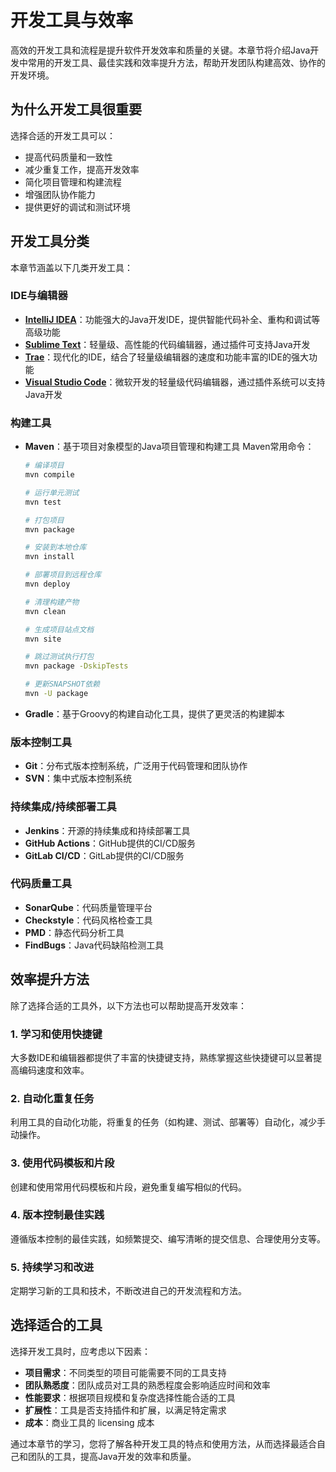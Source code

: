 # 开发工具与效率

高效的开发工具和流程是提升软件开发效率和质量的关键。本章节将介绍Java开发中常用的开发工具、最佳实践和效率提升方法，帮助开发团队构建高效、协作的开发环境。

## 为什么开发工具很重要

选择合适的开发工具可以：

- 提高代码质量和一致性
- 减少重复工作，提高开发效率
- 简化项目管理和构建流程
- 增强团队协作能力
- 提供更好的调试和测试环境

## 开发工具分类

本章节涵盖以下几类开发工具：

### IDE与编辑器

- **[IntelliJ IDEA](idea.md)**：功能强大的Java开发IDE，提供智能代码补全、重构和调试等高级功能
- **[Sublime Text](sublime.md)**：轻量级、高性能的代码编辑器，通过插件可支持Java开发
- **[Trae](trae.md)**：现代化的IDE，结合了轻量级编辑器的速度和功能丰富的IDE的强大功能
- **[Visual Studio Code](vscode.md)**：微软开发的轻量级代码编辑器，通过插件系统可以支持Java开发

### 构建工具

- **Maven**：基于项目对象模型的Java项目管理和构建工具
  Maven常用命令：
  ```bash
  # 编译项目
  mvn compile
  
  # 运行单元测试
  mvn test
  
  # 打包项目
  mvn package
  
  # 安装到本地仓库
  mvn install
  
  # 部署项目到远程仓库
  mvn deploy
  
  # 清理构建产物
  mvn clean
  
  # 生成项目站点文档
  mvn site
  
  # 跳过测试执行打包
  mvn package -DskipTests
  
  # 更新SNAPSHOT依赖
  mvn -U package
  ```
- **Gradle**：基于Groovy的构建自动化工具，提供了更灵活的构建脚本

### 版本控制工具

- **Git**：分布式版本控制系统，广泛用于代码管理和团队协作
- **SVN**：集中式版本控制系统

### 持续集成/持续部署工具

- **Jenkins**：开源的持续集成和持续部署工具
- **GitHub Actions**：GitHub提供的CI/CD服务
- **GitLab CI/CD**：GitLab提供的CI/CD服务

### 代码质量工具

- **SonarQube**：代码质量管理平台
- **Checkstyle**：代码风格检查工具
- **PMD**：静态代码分析工具
- **FindBugs**：Java代码缺陷检测工具

## 效率提升方法

除了选择合适的工具外，以下方法也可以帮助提高开发效率：

### 1. 学习和使用快捷键

大多数IDE和编辑器都提供了丰富的快捷键支持，熟练掌握这些快捷键可以显著提高编码速度和效率。

### 2. 自动化重复任务

利用工具的自动化功能，将重复的任务（如构建、测试、部署等）自动化，减少手动操作。

### 3. 使用代码模板和片段

创建和使用常用代码模板和片段，避免重复编写相似的代码。

### 4. 版本控制最佳实践

遵循版本控制的最佳实践，如频繁提交、编写清晰的提交信息、合理使用分支等。

### 5. 持续学习和改进

定期学习新的工具和技术，不断改进自己的开发流程和方法。

## 选择适合的工具

选择开发工具时，应考虑以下因素：

- **项目需求**：不同类型的项目可能需要不同的工具支持
- **团队熟悉度**：团队成员对工具的熟悉程度会影响适应时间和效率
- **性能要求**：根据项目规模和复杂度选择性能合适的工具
- **扩展性**：工具是否支持插件和扩展，以满足特定需求
- **成本**：商业工具的 licensing 成本

通过本章节的学习，您将了解各种开发工具的特点和使用方法，从而选择最适合自己和团队的工具，提高Java开发的效率和质量。
